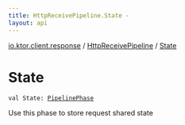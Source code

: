 ```yaml
---
title: HttpReceivePipeline.State - 
layout: api
---
```


<div class='api-docs-breadcrumbs'><a href="../index.html">io.ktor.client.response</a> / <a href="index.html">HttpReceivePipeline</a> / <a href="./-state.html">State</a></div>

# State

<div class="signature"><code><span class="keyword">val </span><span class="identifier">State</span><span class="symbol">: </span><a href="../../io.ktor.util.pipeline/-pipeline-phase/index.html"><span class="identifier">PipelinePhase</span></a></code></div>

Use this phase to store request shared state

